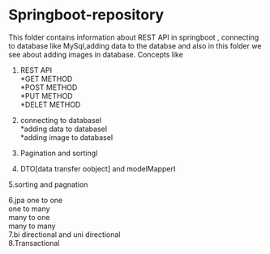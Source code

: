 # Springboot-repository 

This folder contains information about REST API in springboot , connecting to database like MySql,adding data to the databse and also in this folder we see about adding images in database.
Concepts like<br>
1. REST API<br>
    *GET METHOD<br>
    *POST  METHOD<br>
    *PUT METHOD<br>
    *DELET METHOD<br>
2. connecting to databaseI<br>
  *adding data to databaseI<br>
  *adding image to databaseI<br>
3. Pagination and sortingI<br>

4. DTO[data transfer oobject] and modelMapperI<br>

5.sorting and pagnation<br>

6.jpa one to one <br>
one to many<br>
many to one<br>
many to many<br>
7.bi directional and uni directional <br>
8.Transactional 


